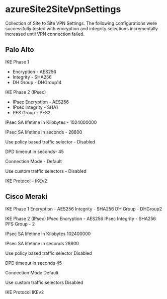 # azureSite2SiteVpnSettings
Collection of Site to Site VPN Settings. The following configurations were successfully tested with encryption and integrity selections incrementally increased until VPN connection failed.  

## Palo Alto
IKE Phase 1
- Encryption - AES256
- Integrity - SHA256
- DH Group - DHGroup14

IKE Phase 2 (IPsec)
- IPsec Encryption - AES256
- IPsec Integrity - SHA1
- PFS Group - PFS2

IPsec SA lifetime in Kilobytes - 1024000000

IPsec SA lifetime in seconds - 28800

Use policy based traffic selector - Disabled

DPD timeout in seconds- 45

Connection Mode - Default

Use custom traffic selectors - Disabled

IKE Protocol - IKEv2

## Cisco Meraki
IKE Phase 1
Encryption - AES256
Integrity - SHA256
DH Group - DHGroup2

IKE Phase 2 (IPsec)
IPsec Encryption - AES256
IPsec Integrity - SHA256
PFS Group - 2

IPsec SA lifetime in Kilobytes
102400000

IPsec SA lifetime in seconds
28800

Use policy based traffic selector
Disabled

DPD timeout in seconds
45

Connection Mode
Default

Use custom traffic selectors
Disabled

IKE Protocol
IKEv2
